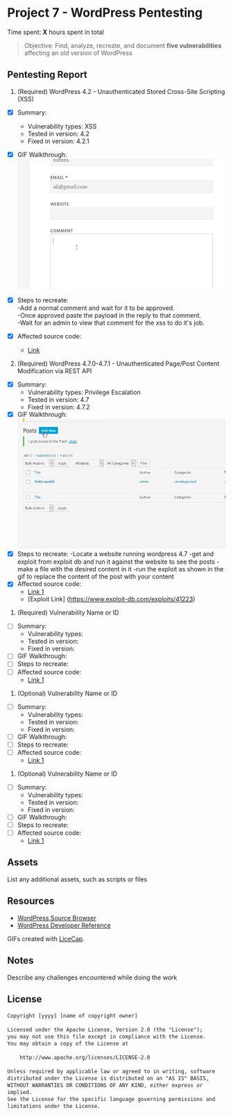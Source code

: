 # Project 7 - WordPress Pentesting

Time spent: **X** hours spent in total

> Objective: Find, analyze, recreate, and document **five vulnerabilities** affecting an old version of WordPress

## Pentesting Report

1. (Required) WordPress 4.2 - Unauthenticated Stored Cross-Site Scripting (XSS)
  - [x] Summary: 
    - Vulnerability types: XSS
    - Tested in version: 4.2
    - Fixed in version: 4.2.1
  - [x] GIF Walkthrough: 
	<img src='xss.gif'>

  - [x] Steps to recreate: <br>
	-Add a normal comment and wait for it to be approved. <br>
	-Once approved paste the payload in the reply to that comment. <br>
	-Wait for an admin to view that comment for the xss to do it's job. <br>
  - [x] Affected source code:
    - [Link](https://core.trac.wordpress.org/browser/tags/4.2/src/wp-comments-post.php)

2. (Required) WordPress 4.7.0-4.7.1 - Unauthenticated Page/Post Content Modification via REST API
  - [x] Summary: 
    - Vulnerability types: Privilege Escalation
    - Tested in version: 4.7
    - Fixed in version: 4.7.2
  - [x] GIF Walkthrough: 
	<img src='pe.gif'>
  - [x] Steps to recreate:
	-Locate a website running wordpress 4.7
	-get and exploit from exploit db and run it against the website to see the posts
	-make a file with the desired content in it
	-run the exploit as shown in the gif to replace the content of the post with your content 
  - [x] Affected source code:
    - [Link 1](https://core.trac.wordpress.org/browser/tags/4.7/src/wp-includes/rest-api/endpoints/class-wp-rest-posts-controller.php)
    - [Exploit Link] (https://www.exploit-db.com/exploits/41223)

1. (Required) Vulnerability Name or ID
  - [ ] Summary: 
    - Vulnerability types:
    - Tested in version:
    - Fixed in version: 
  - [ ] GIF Walkthrough: 
  - [ ] Steps to recreate: 
  - [ ] Affected source code:
    - [Link 1](https://core.trac.wordpress.org/browser/tags/version/src/source_file.php)
1. (Optional) Vulnerability Name or ID
  - [ ] Summary: 
    - Vulnerability types:
    - Tested in version:
    - Fixed in version: 
  - [ ] GIF Walkthrough: 
  - [ ] Steps to recreate: 
  - [ ] Affected source code:
    - [Link 1](https://core.trac.wordpress.org/browser/tags/version/src/source_file.php)
1. (Optional) Vulnerability Name or ID
  - [ ] Summary: 
    - Vulnerability types:
    - Tested in version:
    - Fixed in version: 
  - [ ] GIF Walkthrough: 
  - [ ] Steps to recreate: 
  - [ ] Affected source code:
    - [Link 1](https://core.trac.wordpress.org/browser/tags/version/src/source_file.php) 

## Assets

List any additional assets, such as scripts or files

## Resources

- [WordPress Source Browser](https://core.trac.wordpress.org/browser/)
- [WordPress Developer Reference](https://developer.wordpress.org/reference/)

GIFs created with [LiceCap](http://www.cockos.com/licecap/).

## Notes

Describe any challenges encountered while doing the work

## License

    Copyright [yyyy] [name of copyright owner]

    Licensed under the Apache License, Version 2.0 (the "License");
    you may not use this file except in compliance with the License.
    You may obtain a copy of the License at

        http://www.apache.org/licenses/LICENSE-2.0

    Unless required by applicable law or agreed to in writing, software
    distributed under the License is distributed on an "AS IS" BASIS,
    WITHOUT WARRANTIES OR CONDITIONS OF ANY KIND, either express or implied.
    See the License for the specific language governing permissions and
    limitations under the License.
